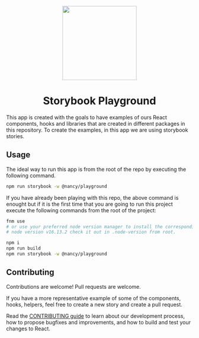 <div align="center">
<p>
    <img
        style="width: 200px"
        width="200"
        src="https://avatars.githubusercontent.com/u/4426989?s=200&v=4"
    >
</p>
<h1>Storybook Playground</h1>

</div>

This app is created with the goals to have examples of ours React components, hooks and libraries that are created in different packages in this repository. To create the examples, in this app we are using storybook stories.

## Usage

The ideal way to run this app is from the root of the repo by executing the following command.

```bash
npm run storybook -w @nancy/playground
```

If you have already been playing with this repo, the above command is enought but if it is the first time that you are going to run this project execute the following commands from the root of the project:

```bash
fnm use
# or use your preferred node version manager to install the corresponding node version
# node version v16.13.2 check it out in .node-version from root.

npm i
npm run build
npm run storybook -w @nancy/playground
```

## Contributing

Contributions are welcome! Pull requests are welcome.

If you have a more representative example of some of the components, hooks, helpers, feel free to create a new story and create a pull request.

Read the [CONTRIBUTING guide](../../CONTRIBUTING.md) to learn about our development process, how to propose bugfixes and improvements, and how to build and test your changes to React.
